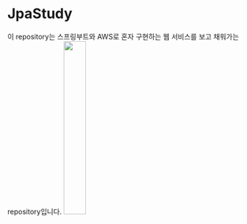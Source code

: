 # JpaStudy

이 repository는 스프링부트와 AWS로 혼자 구현하는 웹 서비스를 보고 채워가는 repository입니다.
<img width=30% height=30% src="https://image.yes24.com/goods/83849117/XL">
